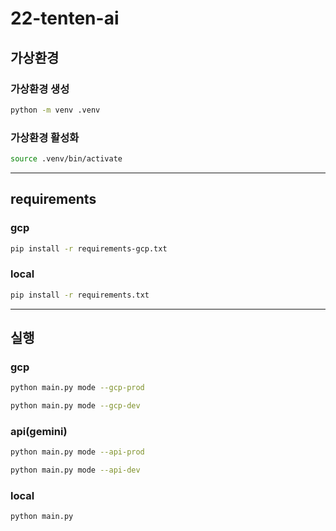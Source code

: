 # 22-tenten-ai

## 가상환경 
### 가상환경 생성
```bash
python -m venv .venv
```
### 가상환경 활성화
```bash
source .venv/bin/activate
```
---
## requirements
### gcp
```bash
pip install -r requirements-gcp.txt
```
### local
```bash
pip install -r requirements.txt
```
---
## 실행
### gcp
```bash
python main.py mode --gcp-prod
```
```bash
python main.py mode --gcp-dev
```
### api(gemini)
```bash
python main.py mode --api-prod
```
```bash
python main.py mode --api-dev
```
### local
```bash
python main.py
```
